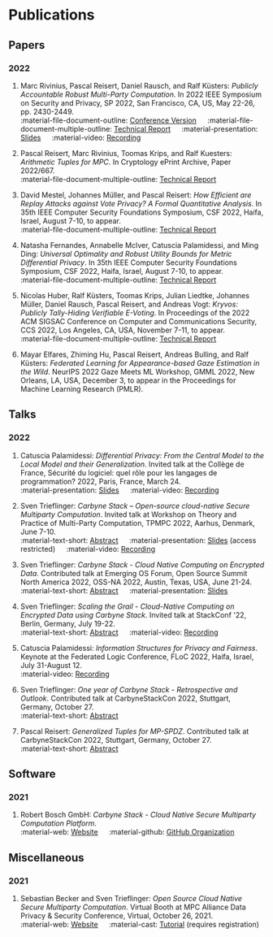 # Publications

## Papers

### 2022

1. Marc Rivinius, Pascal Reisert, Daniel Rausch, and Ralf Küsters: _Publicly
Accountable Robust Multi-Party Computation_. In 2022 IEEE Symposium on Security
and Privacy, SP 2022, San Francisco, CA, US, May 22-26, pp. 2430-2449. <br>
:material-file-document-outline: [Conference Version](https://doi.org/10.1109/SP46214.2022.9833608) &emsp;
:material-file-document-multiple-outline: [Technical Report](https://eprint.iacr.org/2022/436) &emsp;
:material-presentation: [Slides](https://drive.google.com/file/d/18meTQbIoPo8oqBo465Wv-vmLTaMCVqqX/view?usp=sharing) &emsp;
:material-video: [Recording](https://www.youtube.com/watch?v=WycM5GDkRr0)

1. Pascal Reisert, Marc Rivinius, Toomas Krips, and Ralf Kuesters: _Arithmetic
Tuples for MPC_. In Cryptology ePrint Archive, Paper 2022/667. <br>
:material-file-document-multiple-outline: [Technical Report](https://eprint.iacr.org/2022/667)

1. David Mestel, Johannes Müller, and Pascal Reisert: _How Efficient are Replay
Attacks against Vote Privacy? A Formal Quantitative Analysis_. In 35th IEEE
Computer Security Foundations Symposium, CSF 2022, Haifa, Israel, August 7-10,
to appear. <br>
:material-file-document-multiple-outline: [Technical Report](https://eprint.iacr.org/2022/743)

1. Natasha Fernandes, Annabelle McIver, Catuscia Palamidessi, and Ming Ding:
_Universal Optimality and Robust Utility Bounds for Metric Differential Privacy_.
In 35th IEEE Computer Security Foundations Symposium, CSF 2022, Haifa, Israel,
August 7-10, to appear. <br>
:material-file-document-multiple-outline: [Technical Report](https://doi.org/10.48550/arXiv.2205.01258)

1. Nicolas Huber, Ralf Küsters, Toomas Krips, Julian Liedtke, Johannes Müller,
Daniel Rausch, Pascal Reisert, and Andreas Vogt: _Kryvos: Publicly
Tally-Hiding Verifiable E-Voting_. In Proceedings of the 2022 ACM SIGSAC
Conference on Computer and Communications Security, CCS 2022, Los Angeles, CA,
USA, November 7-11, to appear. <br>
:material-file-document-multiple-outline: [Technical Report](https://eprint.iacr.org/2022/1132)

1. Mayar Elfares, Zhiming Hu, Pascal Reisert, Andreas Bulling, and Ralf Küsters:
_Federated Learning for Appearance-based Gaze Estimation in the Wild_.
NeurIPS 2022 Gaze Meets ML Workshop, GMML 2022, New Orleans, LA, USA, December
3, to appear in the Proceedings for Machine Learning Research (PMLR).

## Talks

### 2022

1. Catuscia Palamidessi: _Differential Privacy: From the Central Model to the
Local Model and their Generalization_. Invited talk at the Collège de France,
Sécurité du logiciel: quel rôle pour les langages de programmation? 2022, Paris,
France, March 24. <br>
:material-presentation: [Slides](https://www.college-de-france.fr/sites/default/files/documents/xavier-leroy/UPL2506661257705268028_Palamidessi.pdf) &emsp;
:material-video: [Recording](https://www.college-de-france.fr/agenda/seminaire/securite-du-logiciel-quel-role-pour-les-langages-de-programmation/differential-privacy-from-the-central-model-to-the-local-model-and-their-generalization)

1. Sven Trieflinger: _Carbyne Stack – Open-source cloud-native Secure Multiparty
Computation_. Invited talk at Workshop on Theory and Practice of Multi-Party
Computation, TPMPC 2022, Aarhus, Denmark, June 7-10. <br>
:material-text-short: [Abstract](https://www.multipartycomputation.com/tpmpc-2022/invited-talks#h.bu4y0licb8g2) &emsp;
:material-presentation: [Slides](https://drive.google.com/drive/folders/1VxyRM8hkCcm7Sx7Fz4VDHdhPVOhoHc_G)
(access restricted) &emsp;
:material-video: [Recording](https://www.youtube.com/watch?v=IeI3Lb0xVgg)

1. Sven Trieflinger: _Carbyne Stack - Cloud Native Computing on Encrypted Data_.
Contributed talk at Emerging OS Forum, Open Source Summit North America 2022,
OSS-NA 2022, Austin, Texas, USA, June 21-24. <br>
:material-text-short: [Abstract](https://ossna2022.sched.com/event/11NhT) &emsp;
:material-presentation: [Slides](https://static.sched.com/hosted_files/ossna2022/6b/20220623%20Carbyne%20Stack%20-%20Cloud%20Native%20Computing%20on%20Encrypted%20Data.pdf)

1. Sven Trieflinger: _Scaling the Grail - Cloud-Native Computing on Encrypted
Data using Carbyne Stack_. Invited talk at StackConf '22, Berlin, Germany,
July 19-22. <br>
:material-text-short: [Abstract](https://stackconf.eu/talks/scaling-the-grail-cloud-native-computing-on-encrypted-data-using-carbyne-stack/) &emsp;
:material-video: [Recording](https://www.youtube.com/watch?v=0ELrWOaDZq8)

1. Catuscia Palamidessi: _Information Structures for Privacy and Fairness_.
Keynote at the Federated Logic Conference, FLoC 2022, Haifa, Israel, July
31-August 12. <br>
:material-video: [Recording](https://www.youtube.com/watch?v=FnwEkypluT0)

1. Sven Trieflinger: _One year of Carbyne Stack - Retrospective and Outlook_.
Contributed talk at CarbyneStackCon 2022, Stuttgart, Germany, October 27. <br>
:material-text-short: [Abstract](https://carbynestack.io/community/csc/overview/#program)

1. Pascal Reisert: _Generalized Tuples for MP-SPDZ_. Contributed talk at
CarbyneStackCon 2022, Stuttgart, Germany, October 27. <br>
:material-text-short: [Abstract](https://carbynestack.io/community/csc/overview/#program)

## Software

### 2021

1. Robert Bosch GmbH: _Carbyne Stack - Cloud Native Secure Multiparty
Computation Platform_. <br>
:material-web: [Website](https://carbynestack.io) &emsp; :material-github:
[GitHub Organization](https://github.com/carbynestack)

## Miscellaneous

### 2021

1. Sebastian Becker and Sven Trieflinger: _Open Source Cloud Native Secure
Multiparty Computation_. Virtual Booth at MPC Alliance Data Privacy & Security
Conference, Virtual, October 26, 2021. <br>
:material-web: [Website](https://mpcalliance.brighttalk.live/sponsor-bosch/) &emsp;
:material-cast: [Tutorial](https://www.brighttalk.com/service/player/en-US/theme/default/channel/19132/webcast/515434/play?showChannelList=false)
(requires registration)
